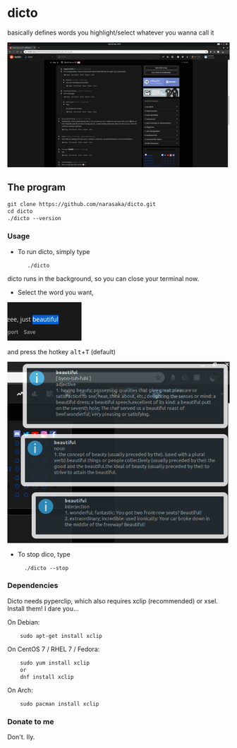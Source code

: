# dicto
basically defines words you highlight/select whatever you wanna call it

![](dictodemo.gif)

## The program
    
    git clone https://github.com/narasaka/dicto.git
    cd dicto
    ./dicto --version
    
### Usage
* To run dicto, simply type

         ./dicto
    
dicto runs in the background, so you can close your terminal now.

* Select the word you want, 

![](selectword.png)

and press the hotkey <kbd>alt</kbd>+<kbd>T</kbd> (default)

![](notifs.png)

* To stop dico, type

        ./dicto --stop

### Dependencies
Dicto needs pyperclip, which also requires xclip (recommended) or xsel.
Install them! I dare you...

On Debian:

        sudo apt-get install xclip
        
On CentOS 7 / RHEL 7 / Fedora:

        sudo yum install xclip
        or
        dnf install xclip
        
On Arch:

        sudo pacman install xclip
  

        
### Donate to me
Don't. Ily.
